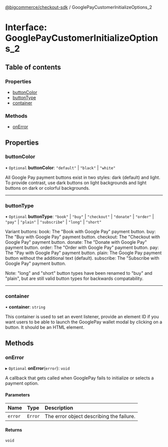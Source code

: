 [@bigcommerce/checkout-sdk](../README.md) / GooglePayCustomerInitializeOptions_2

# Interface: GooglePayCustomerInitializeOptions\_2

## Table of contents

### Properties

- [buttonColor](GooglePayCustomerInitializeOptions_2.md#buttoncolor)
- [buttonType](GooglePayCustomerInitializeOptions_2.md#buttontype)
- [container](GooglePayCustomerInitializeOptions_2.md#container)

### Methods

- [onError](GooglePayCustomerInitializeOptions_2.md#onerror)

## Properties

### buttonColor

• `Optional` **buttonColor**: ``"default"`` \| ``"black"`` \| ``"white"``

All Google Pay payment buttons exist in two styles: dark (default) and light.
To provide contrast, use dark buttons on light backgrounds and light buttons on dark or colorful backgrounds.

___

### buttonType

• `Optional` **buttonType**: ``"book"`` \| ``"buy"`` \| ``"checkout"`` \| ``"donate"`` \| ``"order"`` \| ``"pay"`` \| ``"plain"`` \| ``"subscribe"`` \| ``"long"`` \| ``"short"``

Variant buttons:
book: The "Book with Google Pay" payment button.
buy: The "Buy with Google Pay" payment button.
checkout: The "Checkout with Google Pay" payment button.
donate: The "Donate with Google Pay" payment button.
order: The "Order with Google Pay" payment button.
pay: The "Pay with Google Pay" payment button.
plain: The Google Pay payment button without the additional text (default).
subscribe: The "Subscribe with Google Pay" payment button.

Note: "long" and "short" button types have been renamed to "buy" and "plain", but are still valid button types
for backwards compatability.

___

### container

• **container**: `string`

This container is used to set an event listener, provide an element ID if you want users to be able to launch
the GooglePay wallet modal by clicking on a button. It should be an HTML element.

## Methods

### onError

▸ `Optional` **onError**(`error`): `void`

A callback that gets called when GooglePay fails to initialize or
selects a payment option.

#### Parameters

| Name | Type | Description |
| :------ | :------ | :------ |
| `error` | `Error` | The error object describing the failure. |

#### Returns

`void`

